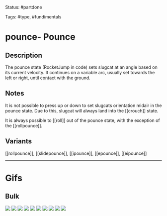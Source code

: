 Status: #partdone 

Tags: #type, #fundimentals

# pounce- Pounce
## Description
The pounce state (RocketJump in code) sets slugcat at an angle based on its current velocity. It continues on a variable arc, usually set towards the left or right, until contact with the ground.

## Notes
It is not possible to press up or down to set slugcats orientation midair in the pounce state. Due to this, slugcat will always land into the [[crouch]] state.

It is always possible to [[roll]] out of the pounce state, with the exception of the [[rollpounce]].

## Variants
[[rollpounce]], [[slidepounce]], [[ipounce]], [[epounce]], [[eipounce]]

___
# Gifs
## Bulk
<img src=https://raw.githubusercontent.com/LauraHannah44/Rain-World-Movement/main/Files/pounce_0.gif>
<img src=https://raw.githubusercontent.com/LauraHannah44/Rain-World-Movement/main/Files/pounce_1.gif>
<img src=https://raw.githubusercontent.com/LauraHannah44/Rain-World-Movement/main/Files/pounce_2.gif>
<img src=https://raw.githubusercontent.com/LauraHannah44/Rain-World-Movement/main/Files/pounce_3.gif>
<img src=https://raw.githubusercontent.com/LauraHannah44/Rain-World-Movement/main/Files/pounce_4.gif>
<img src=https://raw.githubusercontent.com/LauraHannah44/Rain-World-Movement/main/Files/pounce_5.gif>
<img src=https://raw.githubusercontent.com/LauraHannah44/Rain-World-Movement/main/Files/pounce_6.gif>
<img src=https://raw.githubusercontent.com/LauraHannah44/Rain-World-Movement/main/Files/pounce_7.gif>
<img src=https://raw.githubusercontent.com/LauraHannah44/Rain-World-Movement/main/Files/pounce_8.gif>
<img src=https://raw.githubusercontent.com/LauraHannah44/Rain-World-Movement/main/Files/pounce_9.gif>